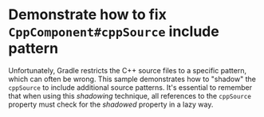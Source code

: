 # Demonstrate how to fix `CppComponent#cppSource` include pattern

Unfortunately, Gradle restricts the C++ source files to a specific pattern, which can often be wrong.
This sample demonstrates how to "shadow" the `cppSource` to include additional source patterns.
It's essential to remember that when using this _shadowing_ technique, all references to the `cppSource` property must check for the _shadowed_ property in a lazy way.

